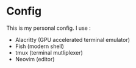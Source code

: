 # Config

This is my personal config. I use :

* Alacritty (GPU accelerated terminal emulator)
* Fish (modern shell)
* tmux (terminal mutliplexer)
* Neovim (editor)
